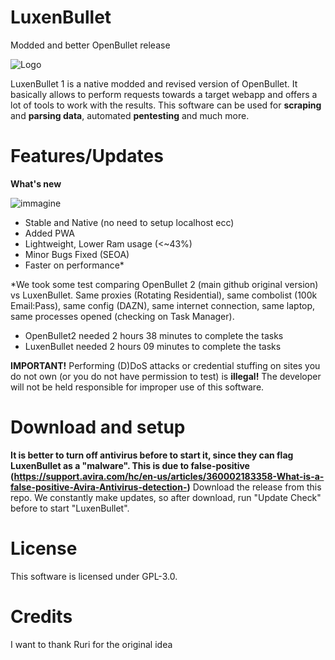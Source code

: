# LuxenBullet
Modded and better OpenBullet release

![Logo](https://i.ibb.co/p1kqqvd/640px-Flag-of-Luxembourg-svg.png)

LuxenBullet 1 is a native modded and revised version of OpenBullet. 
It basically allows to perform requests towards a target webapp and offers a lot of tools to work with the results. This software can be used for **scraping** and **parsing data**, automated **pentesting** and much more.

# Features/Updates
**What's new** 

![immagine](https://i.ibb.co/6D5bcnH/Immagine.png)

- Stable and Native (no need to setup localhost ecc)
- Added PWA
- Lightweight, Lower Ram usage (<~43%)
- Minor Bugs Fixed (SEOA)
- Faster on performance*

*We took some test comparing OpenBullet 2 (main github original version) vs LuxenBullet.
Same proxies (Rotating Residential), same combolist (100k Email:Pass), same config (DAZN), same internet connection, same laptop, same processes opened (checking on Task Manager).
- OpenBullet2 needed 2 hours 38 minutes to complete the tasks 
- LuxenBullet needed 2 hours 09 minutes to complete the tasks

**IMPORTANT!** Performing (D)DoS attacks or credential stuffing on sites you do not own (or you do not have permission to test) is **illegal!** The developer will not be held responsible for improper use of this software.

# Download and setup
**It is better to turn off antivirus before to start it, since they can flag LuxenBullet as a "malware". This is due to false-positive (https://support.avira.com/hc/en-us/articles/360002183358-What-is-a-false-positive-Avira-Antivirus-detection-)**
Download the release from this repo. We constantly make updates, so after download, run "Update Check" before to start "LuxenBullet".

# License
This software is licensed under GPL-3.0.

# Credits
I want to thank Ruri for the original idea